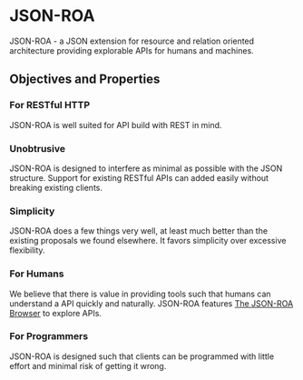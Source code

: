 JSON-ROA
========

JSON-ROA - a JSON extension for resource and relation oriented architecture
providing explorable APIs for humans and machines.

Objectives and Properties 
-------------------------

### For RESTful HTTP 

JSON-ROA is well suited for API build with REST in mind.

### Unobtrusive

JSON-ROA is designed to interfere as minimal as possible with the JSON
structure. Support for existing RESTful APIs can added easily without
breaking existing clients. 

### Simplicity 

JSON-ROA does a few things very well, at least much better than the existing
proposals we found elsewhere. It favors simplicity over excessive flexibility.

### For Humans

We believe that there is value in providing tools such that humans can
understand a API quickly and naturally. JSON-ROA features [The JSON-ROA
Browser][] to explore APIs.

### For Programmers 

JSON-ROA is designed such that clients can be programmed with little
effort and minimal risk of getting it wrong. 



[The JSON-ROA Browser]: http://json-roa.github.io/browser/index.html


